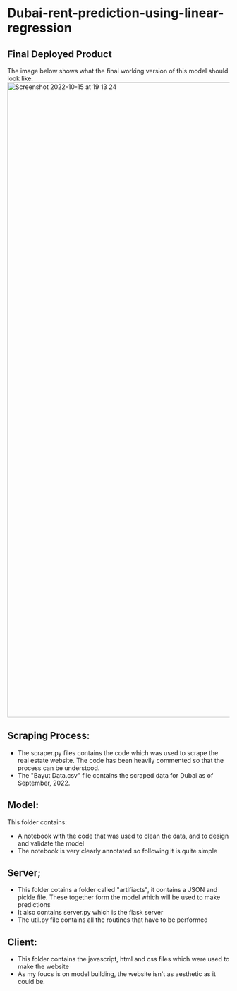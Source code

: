 # Dubai-rent-prediction-using-linear-regression

## Final Deployed Product
The image below shows what the final working version of this model should look like:
<img width="1440" alt="Screenshot 2022-10-15 at 19 13 24" src="https://user-images.githubusercontent.com/113924862/196002023-7af71511-7200-4ece-aa9d-67a07c3a5683.png">

## Scraping Process:
- The scraper.py files contains the code which was used to scrape the real estate website. The code has been heavily commented so that the process can be understood.
- The "Bayut Data.csv" file contains the scraped data for Dubai as of September, 2022.

## Model:
This folder contains:
- A notebook with the code that was used to clean the data, and to design and validate the model
- The notebook is very clearly annotated so following it is quite simple

## Server;
- This folder cotains a folder called "artifiacts", it contains a JSON and pickle file. These together form the model which will be used to make predictions
- It also contains server.py which is the flask server
- The util.py file contains all the routines that have to be performed

## Client:
- This folder contains the javascript, html and css files which were used to make the website
- As my foucs is on model building, the website isn't as aesthetic as it could be.
